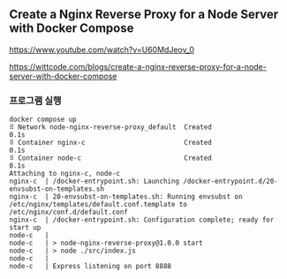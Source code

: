 ## Create a Nginx Reverse Proxy for a Node Server with Docker Compose


https://www.youtube.com/watch?v=U60MdJeov_0


https://wittcode.com/blogs/create-a-nginx-reverse-proxy-for-a-node-server-with-docker-compose


### 프로그램 실행

```
docker compose up
⠿ Network node-nginx-reverse-proxy_default  Created                                                                                                                                      0.1s
⠿ Container nginx-c                         Created                                                                                                                                      0.1s
⠿ Container node-c                          Created                                                                                                                                      0.1s
Attaching to nginx-c, node-c
nginx-c  | /docker-entrypoint.sh: Launching /docker-entrypoint.d/20-envsubst-on-templates.sh
nginx-c  | 20-envsubst-on-templates.sh: Running envsubst on /etc/nginx/templates/default.conf.template to /etc/nginx/conf.d/default.conf
nginx-c  | /docker-entrypoint.sh: Configuration complete; ready for start up
node-c   | 
node-c   | > node-nginx-reverse-proxy@1.0.0 start
node-c   | > node ./src/index.js
node-c   | 
node-c   | Express listening on port 8888
```
